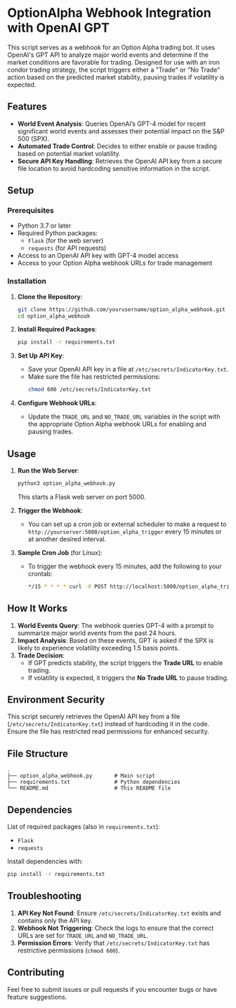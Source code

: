 # OptionAlpha Webhook Integration with OpenAI GPT

This script serves as a webhook for an Option Alpha trading bot. It uses OpenAI's GPT API to analyze major world events and determine if the market conditions are favorable for trading. Designed for use with an iron condor trading strategy, the script triggers either a "Trade" or "No Trade" action based on the predicted market stability, pausing trades if volatility is expected.

## Features

- **World Event Analysis**: Queries OpenAI’s GPT-4 model for recent significant world events and assesses their potential impact on the S&P 500 (SPX).
- **Automated Trade Control**: Decides to either enable or pause trading based on potential market volatility.
- **Secure API Key Handling**: Retrieves the OpenAI API key from a secure file location to avoid hardcoding sensitive information in the script.

## Setup

### Prerequisites

- Python 3.7 or later
- Required Python packages:
  - `Flask` (for the web server)
  - `requests` (for API requests)
- Access to an OpenAI API key with GPT-4 model access
- Access to your Option Alpha webhook URLs for trade management

### Installation

1. **Clone the Repository**:
   ```bash
   git clone https://github.com/yourusername/option_alpha_webhook.git
   cd option_alpha_webhook
   ```

2. **Install Required Packages**:
   ```bash
   pip install -r requirements.txt
   ```

3. **Set Up API Key**:
   - Save your OpenAI API key in a file at `/etc/secrets/IndicatorKey.txt`.
   - Make sure the file has restricted permissions:
     ```bash
     chmod 600 /etc/secrets/IndicatorKey.txt
     ```

4. **Configure Webhook URLs**:
   - Update the `TRADE_URL` and `NO_TRADE_URL` variables in the script with the appropriate Option Alpha webhook URLs for enabling and pausing trades.

## Usage

1. **Run the Web Server**:
   ```bash
   python3 option_alpha_webhook.py
   ```
   This starts a Flask web server on port 5000.

2. **Trigger the Webhook**:
   - You can set up a cron job or external scheduler to make a request to `http://yourserver:5000/option_alpha_trigger` every 15 minutes or at another desired interval.

3. **Sample Cron Job** (for Linux):
   - To trigger the webhook every 15 minutes, add the following to your crontab:
     ```bash
     */15 * * * * curl -X POST http://localhost:5000/option_alpha_trigger
     ```

## How It Works

1. **World Events Query**: The webhook queries GPT-4 with a prompt to summarize major world events from the past 24 hours.
2. **Impact Analysis**: Based on these events, GPT is asked if the SPX is likely to experience volatility exceeding 1.5 basis points.
3. **Trade Decision**:
   - If GPT predicts stability, the script triggers the **Trade URL** to enable trading.
   - If volatility is expected, it triggers the **No Trade URL** to pause trading.

## Environment Security

This script securely retrieves the OpenAI API key from a file (`/etc/secrets/IndicatorKey.txt`) instead of hardcoding it in the code. Ensure the file has restricted read permissions for enhanced security.

## File Structure

```
.
├── option_alpha_webhook.py       # Main script
├── requirements.txt              # Python dependencies
└── README.md                     # This README file
```

## Dependencies

List of required packages (also in `requirements.txt`):
- `Flask`
- `requests`

Install dependencies with:
```bash
pip install -r requirements.txt
```

## Troubleshooting

1. **API Key Not Found**: Ensure `/etc/secrets/IndicatorKey.txt` exists and contains only the API key.
2. **Webhook Not Triggering**: Check the logs to ensure that the correct URLs are set for `TRADE_URL` and `NO_TRADE_URL`.
3. **Permission Errors**: Verify that `/etc/secrets/IndicatorKey.txt` has restrictive permissions (`chmod 600`).

## Contributing

Feel free to submit issues or pull requests if you encounter bugs or have feature suggestions.

